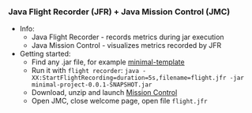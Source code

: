 ### Java Flight Recorder (JFR) + Java Mission Control (JMC)
* Info:
  * Java Flight Recorder - records metrics during jar execution
  * Java Mission Control - visualizes metrics recorded by JFR
* Getting started:
  * Find any .jar file, for example [minimal-template](../../project-templates/minimal/build/libs)
  * Run it with `flight recorder`:
      `java -XX:StartFlightRecording=duration=5s,filename=flight.jfr -jar minimal-project-0.0.1-SNAPSHOT.jar`
  * Download, unzip and launch [Mission Control](https://jdk.java.net/jmc/8/)
  * Open JMC, close welcome page, open file `flight.jfr`
